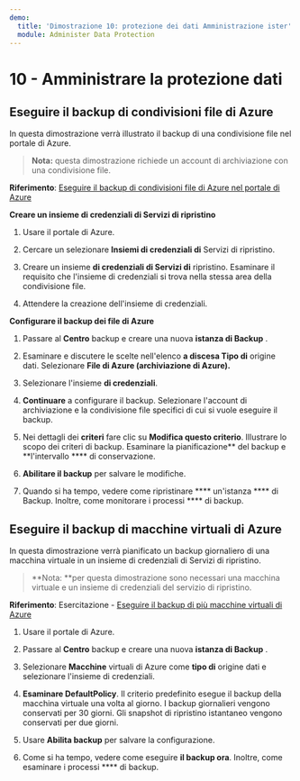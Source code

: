 ```yaml
---
demo:
  title: 'Dimostrazione 10: protezione dei dati Amministrazione ister'
  module: Administer Data Protection
---
```


# 10 - Amministrare la protezione dati

## Eseguire il backup di condivisioni file di Azure

In questa dimostrazione verrà illustrato il backup di una condivisione file nel portale di Azure.

> **Nota:** questa dimostrazione richiede un account di archiviazione con una condivisione file. 

**Riferimento**: [Eseguire il backup di condivisioni file di Azure nel portale di Azure](https://docs.microsoft.com/azure/backup/backup-afs)

**Creare un insieme di credenziali di Servizi di ripristino**

1. Usare il portale di Azure.

1. Cercare un selezionare **Insiemi di credenziali di** Servizi di ripristino.

1. Creare un insieme **di credenziali di Servizi di** ripristino. Esaminare il requisito che l'insieme di credenziali si trova nella stessa area della condivisione file. 

1. Attendere la creazione dell'insieme di credenziali. 

**Configurare il backup dei file di Azure**

1. Passare al **Centro** backup e creare una nuova **istanza di Backup** .

1. Esaminare e discutere le scelte nell'elenco **a discesa Tipo di** origine dati. Selezionare **File di Azure (archiviazione di Azure).** 

1. Selezionare l'insieme **di credenziali**.

1. **Continuare** a configurare il backup. Selezionare l'account di archiviazione e la condivisione file specifici di cui si vuole eseguire il backup.  

1. Nei dettagli dei **criteri** fare clic su **Modifica questo criterio**. Illustrare lo scopo dei criteri di backup. Esaminare la pianificazione** del backup e **l'intervallo **** di conservazione.  

1. **Abilitare il backup** per salvare le modifiche. 

1. Quando si ha tempo, vedere come ripristinare **** un'istanza **** di Backup. Inoltre, come monitorare i processi **** di backup. 

## Eseguire il backup di macchine virtuali di Azure

In questa dimostrazione verrà pianificato un backup giornaliero di una macchina virtuale in un insieme di credenziali di Servizi di ripristino.

> **Nota: **per questa dimostrazione sono necessari una macchina virtuale e un insieme di credenziali del servizio di ripristino.

**Riferimento**: Esercitazione - [Eseguire il backup di più macchine virtuali di Azure](https://docs.microsoft.com/azure/backup/tutorial-backup-vm-at-scale)

1. Usare il portale di Azure.

1. Passare al **Centro** backup e creare una nuova **istanza di Backup** .

1. Selezionare **Macchine** virtuali di Azure come **tipo di** origine dati e selezionare l'insieme di credenziali.

1. **Esaminare DefaultPolicy**. Il criterio predefinito esegue il backup della macchina virtuale una volta al giorno. I backup giornalieri vengono conservati per 30 giorni. Gli snapshot di ripristino istantaneo vengono conservati per due giorni.

1. Usare **Abilita backup** per salvare la configurazione.

1. Come si ha tempo, vedere come eseguire **il backup ora**. Inoltre, come esaminare i processi **** di backup.  

